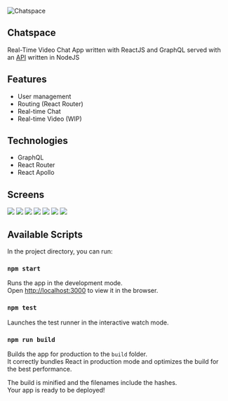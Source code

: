 ![Chatspace](.//public/favicon.svg) 

## Chatspace

Real-Time Video Chat App written with ReactJS and GraphQL served with an [API](https://github.com/marcllahona/chatspace_api) written in NodeJS

## Features

- User management
- Routing (React Router)
- Real-time Chat
- Real-time Video (WIP)

## Technologies

- GraphQL
- React Router
- React Apollo

## Screens

![](src/images/screens/login.png)
![](src/images/screens/register.png)
![](src/images/screens/home.png)
![](src/images/screens/meeting.png)
![](src/images/screens/meeting_chat.png)
![](src/images/screens/meeting_invite.png)
![](src/images/screens/meeting_leave.png)

## Available Scripts

In the project directory, you can run:

### `npm start`

Runs the app in the development mode.<br>
Open [http://localhost:3000](http://localhost:3000) to view it in the browser.

### `npm test`

Launches the test runner in the interactive watch mode.<br>

### `npm run build`

Builds the app for production to the `build` folder.<br>
It correctly bundles React in production mode and optimizes the build for the best performance.

The build is minified and the filenames include the hashes.<br>
Your app is ready to be deployed!